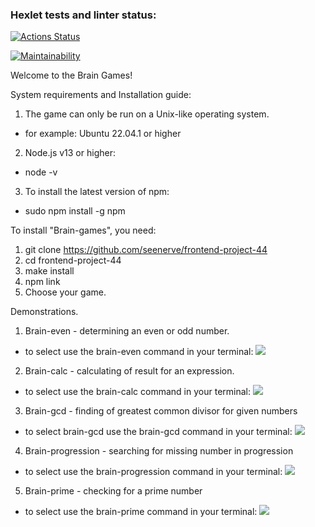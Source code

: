 ### Hexlet tests and linter status:
[![Actions Status](https://github.com/seenerve/frontend-project-44/workflows/hexlet-check/badge.svg)](https://github.com/seenerve/frontend-project-44/actions)

[![Maintainability](https://api.codeclimate.com/v1/badges/20ad046f05ef7169d340/maintainability)](https://codeclimate.com/github/seenerve/frontend-project-44/maintainability)


Welcome to the Brain Games!

System requirements and Installation guide:

1. The game can only be run on a Unix-like operating system.
- for example: Ubuntu 22.04.1 or higher
2. Node.js v13 or higher:
- node -v 
3. To install the latest version of npm: 
- sudo npm install -g npm

To install "Brain-games", you need:

1. git clone https://github.com/seenerve/frontend-project-44
2. cd frontend-project-44
3. make install
4. npm link
5. Choose your game.

Demonstrations.

1. Brain-even - determining an even or odd number.
- to select use the brain-even command in your terminal:
<a href="https://asciinema.org/a/536792" target="_blank"><img src="https://asciinema.org/a/536792.svg" /></a>

2. Brain-calc - сalculating of result for an expression. 
- to select use the brain-calc command in your terminal:
<a href="https://asciinema.org/a/536794" target="_blank"><img src="https://asciinema.org/a/536794.svg" /></a>

3. Brain-gcd - finding of greatest common divisor for given numbers
- to select brain-gcd use the brain-gcd command in your terminal:
<a href="https://asciinema.org/a/536795" target="_blank"><img src="https://asciinema.org/a/536795.svg" /></a>

4. Brain-progression - searching for missing number in progression
- to select use the brain-progression command in your terminal:
<a href="https://asciinema.org/a/536796" target="_blank"><img src="https://asciinema.org/a/536796.svg" /></a>

5. Brain-prime - checking for a prime number
- to select use the brain-prime command in your terminal:
<a href="https://asciinema.org/a/536797" target="_blank"><img src="https://asciinema.org/a/536797.svg" /></a>



